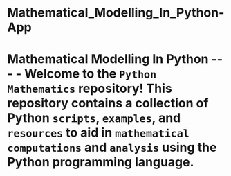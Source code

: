 # Mathematical_Modelling_In_Python-App
#              Mathematical Modelling In Python --- - Welcome to the `Python Mathematics` repository! This repository contains a collection of Python `scripts`, `examples`, and `resources` to aid in `mathematical computations` and `analysis` using the Python programming language.

